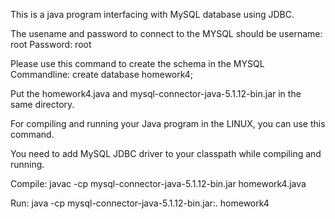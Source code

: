 This is a java program interfacing with MySQL database using JDBC.


The usename and password to connect to the MYSQL should be
username: root
Password: root

Please use this command to create the schema in the MYSQL Commandline:
create database homework4;

Put the homework4.java and mysql-connector-java-5.1.12-bin.jar in the same directory.

For compiling and running your Java program in the LINUX, you can use this command.

You need to add MySQL JDBC driver to your classpath while compiling and running.

Compile:
javac -cp mysql-connector-java-5.1.12-bin.jar homework4.java 

Run:
java -cp mysql-connector-java-5.1.12-bin.jar:. homework4
